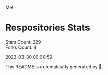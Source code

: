 Me!

# Respositories Stats
Stars Count: 229  
Forks Count: 4

2023-03-30 00:08:59  

This README is automatically generated by [🐰](https://github.com/rnitta/rnitta).
